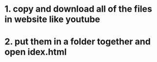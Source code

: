 # 1. copy and download all of the files in website like youtube
# 2. put them in a folder together and open idex.html
